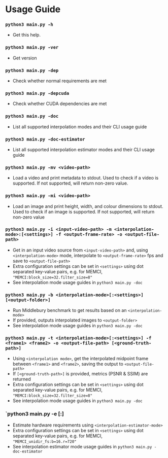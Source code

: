 # Usage Guide

### `python3 main.py -h`
- Get this help.

### `python3 main.py -ver`
- Get version

### `python3 main.py -dep`
- Check whether normal requirements are met

### `python3 main.py -depcuda`
- Check whether CUDA dependencies are met 

### `python3 main.py -doc`
- List all supported interpolation modes and their CLI usage guide

### `python3 main.py -doc-estimator`
- List all supported interpolation estimator modes and their CLI usage guide

### `python3 main.py -mv <video-path>`
- Load a video and print metadata to stdout. Used to check if a video is supported. If not supported, will return non-zero value.

### `python3 main.py -mi <video-path>`
- Load an image and print height, width, and colour dimensions to stdout. Used to check if an image is supported. If not supported, will return non-zero value

### `python3 main.py -i <input-video-path> -m <interpolation-mode>:[<settings>] -f <output-frame-rate> -o <output-file-path>`
- Get in an input video source from `<input-video-path>` and, using `<interpolation-mode>` mode, interpolate to `<output-frame-rate>` fps and save to `<output-file-path>`
- Extra configuration settings can be set in `<settings>` using dot separated key-value pairs, e.g. for MEMCI, `"MEMCI:block_size=32.filter_size=8"`
- See interpolation mode usage guides in `python3 main.py -doc`

### `python3 main.py -b <interpolation-mode>[:<settings>] [<output-folder>]`
- Run Middlebury benchmark to get results based on an `<interpolation-mode>`
- If provided, outputs interpolated images to `<output-folder>`
- See interpolation mode usage guides in `python3 main.py -doc`

### `python3 main.py -t <interpolation-mode>[:<settings>] -f <frame1> <frame2> -o <output-file-path> [<ground-truth-path>]`
- Using `<interpolation mode>`, get the interpolated midpoint frame between `<frame1>` and `<frame2>`, saving the output to `<output-file-path>`
- If `[<ground-truth-path>]` is provided, metrics (PSNR & SSIM) are returned
- Extra configuration settings can be set in `<settings>` using dot separated key-value pairs, e.g. for MEMCI, `"MEMCI:block_size=32.filter_size=8"`
- See interpolation mode usage guides in `python3 main.py -doc`

### `python3 main.py -e <interpolation-estimator-mode>[:<settings>] 
- Estimate hardware requirements using `<interpolation-estimator-mode>`
- Extra configuration settings can be set in `<settings>` using dot separated key-value pairs, e.g. for MEMCI, `"MEMCI_unidir_fs:b=16.r=720"`
- See interpolation estimator mode usage guides in `python3 main.py -doc-estimator`